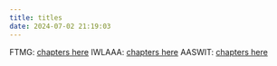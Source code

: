 ```yaml
---
title: titles
date: 2024-07-02 21:19:03
---
```



 FTMG: [chapters here](/ftmg)
 IWLAAA: [chapters here](/iwlaaa)
 AASWIT: [chapters here](/aaswit)